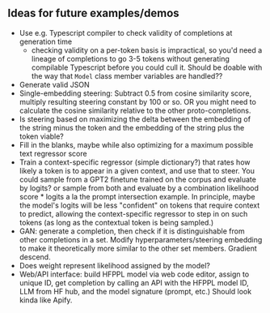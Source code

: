 ## Ideas for future examples/demos

- Use e.g. Typescript compiler to check validity of completions at generation time
    - checking validity on a per-token basis is impractical, so you'd need a lineage of completions to go 3-5 tokens without generating compilable Typescript before you could cull it. Should be doable with the way that `Model` class member variables are handled??
- Generate valid JSON
- Single-embedding steering: Subtract 0.5 from cosine similarity score, multiply resulting steering constant by 100 or so. OR you might need to calculate the cosine similarity relative to the other proto-completions.
- Is steering based on maximizing the delta between the embedding of the string minus the token and the embedding of the string plus the token viable?
- Fill in the blanks, maybe while also optimizing for a maximum possible text regressor score
- Train a context-specific regressor (simple dictionary?) that rates how likely a token is to appear in a given context, and use that to steer. You could sample from a GPT2 finetune trained on the corpus and evaluate by logits? or sample from both and evaluate by a combination likelihood score * logits a la the prompt intersection example. In principle, maybe the model's logits will be less "confident" on tokens that require context to predict, allowing the context-specific regressor to step in on such tokens (as long as the contextual token is being sampled.)
- GAN: generate a completion, then check if it is distinguishable from other completions in a set. Modify hyperparameters/steering embedding to make it theoretically more similar to the other set members. Gradient descend.
- Does weight represent likelihood assigned by the model?
- Web/API interface: build HFPPL model via web code editor, assign to unique ID, get completion by calling an API with the HFPPL model ID, LLM from HF hub, and the model signature (prompt, etc.) Should look kinda like Apify.